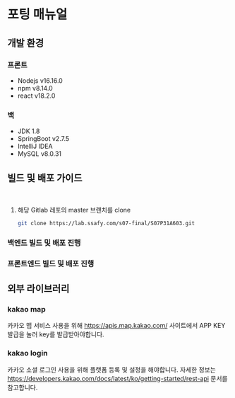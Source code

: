 # 포팅 매뉴얼

## 개발 환경

### 프론트

- Nodejs v16.16.0
- npm v8.14.0
- react v18.2.0

### 백

- JDK 1.8
- SpringBoot v2.7.5
- IntelliJ IDEA
- MySQL v8.0.31

## 빌드 및 배포 가이드

<br>

1. 해당 Gitlab 레포의 master 브랜치를 clone
    ```bash
    git clone https://lab.ssafy.com/s07-final/S07P31A603.git
    ```

### 백엔드 빌드 및 배포 진행


### 프론트엔드 빌드 및 배포 진행

## 외부 라이브러리

### kakao map
카카오 맵 서비스 사용을 위해 https://apis.map.kakao.com/ 사이트에서 APP KEY 발급을 눌러 key를 발급받아야합니다.

### kakao login
카카오 소셜 로그인 사용을 위해 플랫폼 등록 및 설정을 해야합니다.
자세한 정보는 https://developers.kakao.com/docs/latest/ko/getting-started/rest-api 문서를 참고합니다.





